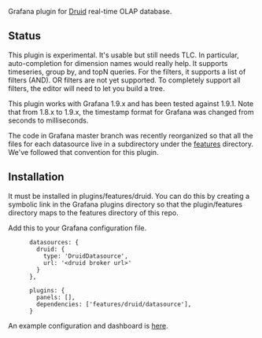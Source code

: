 Grafana plugin for [Druid](http://druid.io/) real-time OLAP database.  

## Status

This plugin is experimental.  It's usable but still needs TLC.  In particular, auto-completion for dimension names would really help. It supports timeseries, group by, and topN queries.  For the filters, it supports a list of filters (AND).  OR filters are not yet supported.  To completely support all filters, the editor will need to let you build a tree.

This plugin works with Grafana 1.9.x and has been tested against 1.9.1.  Note that from 1.8.x to 1.9.x, the timestamp format for Grafana was changed from seconds to milliseconds.

The code in Grafana master branch was recently reorganized so that all the files for each datasource live in a subdirectory under the [features](https://github.com/grafana/grafana/tree/master/src/app/features) directory.  We've followed that convention for this plugin.

## Installation

It must be installed in plugins/features/druid. You can do this by creating a symbolic link in the Grafana plugins directory so that the plugin/features directory maps to the features directory of this repo.

Add this to your Grafana configuration file.

```
      datasources: {
        druid: {
          type: 'DruidDatasource',
          url: '<druid broker url>'
        }
      },

      plugins: {
        panels: [],
        dependencies: ['features/druid/datasource'],
      }
```

An example configuration and dashboard is [here](https://github.com/Quantiply/grafana-druid-wikipedia/).